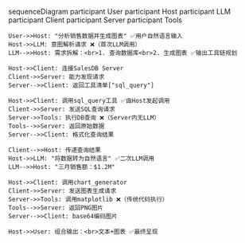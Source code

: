 sequenceDiagram
    participant User
    participant Host
    participant LLM
    participant Client
    participant Server
    participant Tools

    User->>Host: "分析销售数据并生成图表" ✅用户自然语言输入
    Host->>LLM: 意图解析请求 ❌（首次LLM调用）
    LLM-->>Host: 需求拆解：<br>1. 查询数据库<br>2. 生成图表 ✅输出工具链规划
    
    Host->>Client: 连接SalesDB Server
    Client->>Server: 能力发现请求
    Server-->>Client: 返回工具清单["sql_query"]
    
    Host->>Client: 调用sql_query工具 ✅由Host发起调用
    Client->>Server: 发送SQL查询请求
    Server->>Tools: 执行DB查询 ❌（Server内无LLM）
    Tools-->>Server: 返回原始数据
    Server-->>Client: 格式化查询结果
    
    Client-->>Host: 传递查询结果
    Host->>LLM: "将数据转为自然语言" ✅二次LLM调用
    LLM-->>Host: "三月销售额：$1.2M"
    
    Host->>Client: 调用chart_generator
    Client->>Server: 发送图表生成请求
    Server->>Tools: 调用matplotlib ❌（传统代码执行）
    Tools-->>Server: 返回PNG图片
    Server-->>Client: base64编码图片
    
    Host->>User: 组合输出：<br>文本+图表 ✅最终呈现